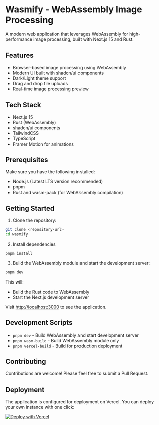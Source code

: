 # Wasmify - WebAssembly Image Processing

A modern web application that leverages WebAssembly for high-performance image processing, built with Next.js 15 and Rust.

## Features

- Browser-based image processing using WebAssembly
- Modern UI built with shadcn/ui components
- Dark/Light theme support
- Drag and drop file uploads
- Real-time image processing preview

## Tech Stack

- Next.js 15
- Rust (WebAssembly)
- shadcn/ui components
- TailwindCSS
- TypeScript
- Framer Motion for animations

## Prerequisites

Make sure you have the following installed:

- Node.js (Latest LTS version recommended)
- pnpm
- Rust and wasm-pack (for WebAssembly compilation)

## Getting Started

1. Clone the repository:

```bash
git clone <repository-url>
cd wasmify
```

2. Install dependencies

```bash
pnpm install
```

3. Build the WebAssembly module and start the development server:

```bash
pnpm dev
```

This will:

- Build the Rust code to WebAssembly
- Start the Next.js development server

Visit [http://localhost:3000](http://localhost:3000) to see the application.

## Development Scripts

- `pnpm dev` - Build WebAssembly and start development server
- `pnpm wasm-build` - Build WebAssembly module only
- `pnpm vercel-build` - Build for production deployment

## Contributing

Contributions are welcome! Please feel free to submit a Pull Request.

## Deployment

The application is configured for deployment on Vercel. You can deploy your own instance with one click:

[![Deploy with Vercel](https://vercel.com/button)](https://vercel.com/new/clone?repository-url=https://github.com/redBaron23/wasmify)
